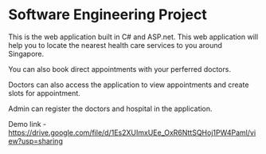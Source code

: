 # Software Engineering Project

This is the web application built in C# and ASP.net. This web application will help you to locate the nearest health care services to you around Singapore.

You can also book direct appointments with your perferred doctors.

Doctors can also access the application to view appointments and create slots for appointment.

Admin can register the doctors and hospital in the application.

Demo link - https://drive.google.com/file/d/1Es2XUImxUEe_OxR6NttSQHoj1PW4Paml/view?usp=sharing
